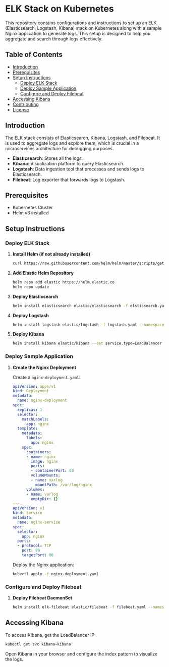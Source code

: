 # ELK Stack on Kubernetes

This repository contains configurations and instructions to set up an ELK (Elasticsearch, Logstash, Kibana) stack on Kubernetes along with a sample Nginx application to generate logs. This setup is designed to help you aggregate and search through logs effectively.

## Table of Contents

- [Introduction](#introduction)
- [Prerequisites](#prerequisites)
- [Setup Instructions](#setup-instructions)
  - [Deploy ELK Stack](#deploy-elk-stack)
  - [Deploy Sample Application](#deploy-sample-application)
  - [Configure and Deploy Filebeat](#configure-and-deploy-filebeat)
- [Accessing Kibana](#accessing-kibana)
- [Contributing](#contributing)
- [License](#license)

## Introduction

The ELK stack consists of Elasticsearch, Kibana, Logstash, and Filebeat. It is used to aggregate logs and explore them, which is crucial in a microservices architecture for debugging purposes.

- **Elasticsearch**: Stores all the logs.
- **Kibana**: Visualization platform to query Elasticsearch.
- **Logstash**: Data ingestion tool that processes and sends logs to Elasticsearch.
- **Filebeat**: Log exporter that forwards logs to Logstash.

## Prerequisites

- Kubernetes Cluster
- Helm v3 installed

## Setup Instructions

### Deploy ELK Stack

1. **Install Helm (if not already installed)**

    ```bash
    curl https://raw.githubusercontent.com/helm/helm/master/scripts/get-helm-3 | bash
    ```

2. **Add Elastic Helm Repository**

    ```bash
    helm repo add elastic https://helm.elastic.co
    helm repo update
    ```

3. **Deploy Elasticsearch**

    ```bash
    helm install elasticsearch elastic/elasticsearch -f elsticsearch.yaml  --namespace logging --create-namespace
    ```

4. **Deploy Logstash**

    ```bash
    helm install logstash elastic/logstash -f logstash.yaml --namespace logging
    ```

5. **Deploy Kibana**

    ```bash
    helm install kibana elastic/kibana --set service.type=LoadBalancer -f kibana.yaml --namespace logging
    ```

### Deploy Sample Application

1. **Create the Nginx Deployment**

    Create a `nginx-deployment.yaml`:

    ```yaml
    apiVersion: apps/v1
    kind: Deployment
    metadata:
      name: nginx-deployment
    spec:
      replicas: 1
      selector:
        matchLabels:
          app: nginx
      template:
        metadata:
          labels:
            app: nginx
        spec:
          containers:
          - name: nginx
            image: nginx
            ports:
            - containerPort: 80
            volumeMounts:
            - name: varlog
              mountPath: /var/log/nginx
          volumes:
          - name: varlog
            emptyDir: {}
    ---
    apiVersion: v1
    kind: Service
    metadata:
      name: nginx-service
    spec:
      selector:
        app: nginx
      ports:
      - protocol: TCP
        port: 80
        targetPort: 80
    ```

    Deploy the Nginx application:

    ```bash
    kubectl apply -f nginx-deployment.yaml
    ```

### Configure and Deploy Filebeat

1. **Deploy Filebeat DaemonSet**

    ```bash
    helm install elk-filebeat elastic/filebeat -f filebeat.yaml --namespace logging
    ```

## Accessing Kibana

To access Kibana, get the LoadBalancer IP:

```bash
kubectl get svc kibana-kibana
```

Open Kibana in your browser and configure the index pattern to visualize the logs.

